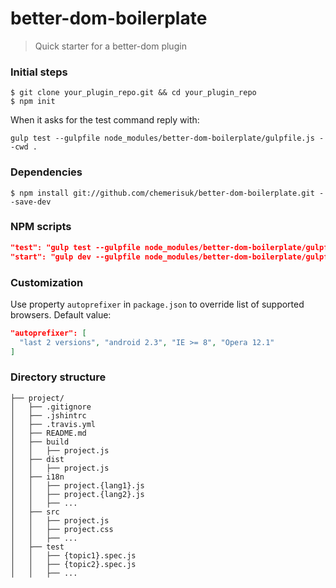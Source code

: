 # better-dom-boilerplate
> Quick starter for a better-dom plugin

### Initial steps

```
$ git clone your_plugin_repo.git && cd your_plugin_repo
$ npm init
```

When it asks for the test command reply with:

```
gulp test --gulpfile node_modules/better-dom-boilerplate/gulpfile.js --cwd .
```

### Dependencies

```
$ npm install git://github.com/chemerisuk/better-dom-boilerplate.git --save-dev
```

### NPM scripts

```json
"test": "gulp test --gulpfile node_modules/better-dom-boilerplate/gulpfile.js --cwd .",
"start": "gulp dev --gulpfile node_modules/better-dom-boilerplate/gulpfile.js --cwd ."
```

### Customization
Use property `autoprefixer` in `package.json` to override list of supported browsers. Default value:

```json
"autoprefixer": [
  "last 2 versions", "android 2.3", "IE >= 8", "Opera 12.1"
]
```

### Directory structure
```
├── project/
│   ├── .gitignore
│   ├── .jshintrc
│   ├── .travis.yml
│   ├── README.md
│   ├── build
│   │   ├── project.js
│   ├── dist
│   │   ├── project.js
│   ├── i18n
│   │   ├── project.{lang1}.js
│   │   ├── project.{lang2}.js
│   │   ├── ...
│   ├── src
│   │   ├── project.js
│   │   ├── project.css
│   │   ├── ...
│   ├── test
│   │   ├── {topic1}.spec.js
│   │   ├── {topic2}.spec.js
│   │   ├── ...
```
